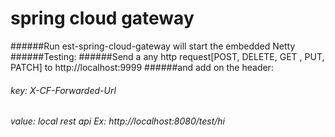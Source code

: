 # spring cloud gateway


######Run est-spring-cloud-gateway will start the embedded Netty
######Testing:
######Send a any http request[POST, DELETE, GET , PUT, PATCH] to http://localhost:9999
######and add on the header: 
###### key: X-CF-Forwarded-Url
###### value: local rest api Ex:  http://localhost:8080/test/hi